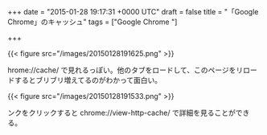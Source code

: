 
+++
date = "2015-01-28 19:17:31 +0000 UTC"
draft = false
title = "「Google Chrome」のキャッシュ"
tags = ["Google Chrome "]

+++


{{< figure src="/images/20150128191625.png"  >}}

hrome://cache/ で見れるっぽい。他のタブをロードして、このページをリロードするとブリブリ増えてるのがわかって面白い。

{{< figure src="/images/20150128191533.png"  >}}

ンクをクリックすると chrome://view-http-cache/ で詳細を見ることができる。


